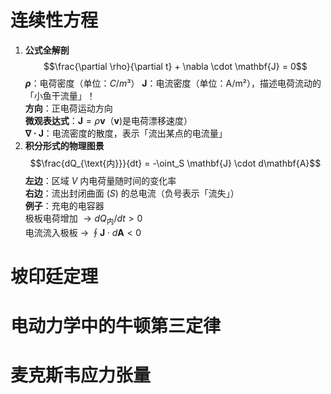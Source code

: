 # 连续性方程
 1. **公式全解剖**
	 $$\frac{\partial \rho}{\partial t} + \nabla \cdot \mathbf{J} = 0$$
	**$\rho$**：电荷密度（单位：$C/m³$）
	**$\mathbf{J}$**：电流密度（单位：A/m²），描述电荷流动的「小鱼干流量」！  
		**方向**：正电荷运动方向  
		**微观表达式**：$\mathbf{J} = \rho \mathbf{v}$（$\mathbf{v}$)是电荷漂移速度）  
	**$\nabla \cdot \mathbf{J}$**：电流密度的散度，表示「流出某点的电流量」  
2. **积分形式的物理图景**
	$$\frac{dQ_{\text{内}}}{dt} = -\oint_S \mathbf{J} \cdot d\mathbf{A}$$
	**左边**：区域 $V$ 内电荷量随时间的变化率  
	**右边**：流出封闭曲面 \($S$\) 的总电流（负号表示「流失」）  
	**例子**：充电的电容器  
	  极板电荷增加 $→ dQ_{\text{内}}/dt > 0$  
	  电流流入极板 → $\oint \mathbf{J} \cdot d\mathbf{A} < 0$  

# 坡印廷定理
# 电动力学中的牛顿第三定律
# 麦克斯韦应力张量